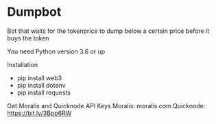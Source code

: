 # Dumpbot
Bot that waits for the tokenprice to dump below a certain price before it buys the token

You need Python version 3.6 or up

Installation
- pip install web3
- pip install dotenv
- pip install requests

Get Moralis and Quicknode API Keys
Moralis: moralis.com
Quicknode: https://bit.ly/3Bpp6RW
